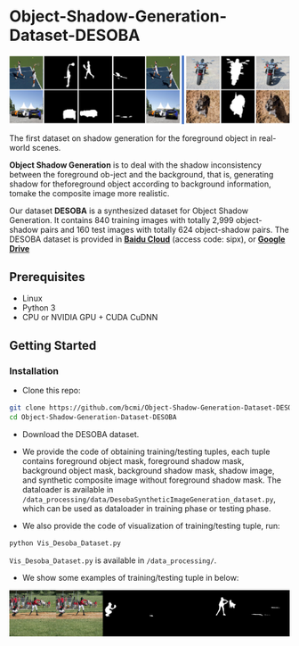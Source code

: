 # Object-Shadow-Generation-Dataset-DESOBA
<img src='Examples/dataset-samples.png' align="center" width=1024>

The first dataset on shadow generation for the foreground object in real-world scenes.


**Object Shadow Generation** is to deal with the shadow inconsistency between the foreground ob-ject and the background, that is, generating shadow for theforeground object according to background information, tomake the composite image more realistic.

Our dataset **DESOBA** is a synthesized dataset for Object Shadow Generation. It contains 840 training images with totally 2,999 object-shadow pairs and 160 test images with totally 624 object-shadow pairs. The DESOBA dataset is provided in [**Baidu Cloud**](https://pan.baidu.com/s/1fYqcSjGSr52jppg2LEA1qQ) (access code: sipx), or [**Google Drive**](https://drive.google.com/file/d/114BU47G0OJV3vmx5WKxGnWDSj2Bzh6qS/view?usp=sharing)


## Prerequisites

- Linux
- Python 3
- CPU or NVIDIA GPU + CUDA CuDNN

## Getting Started

### Installation

- Clone this repo:

```bash
git clone https://github.com/bcmi/Object-Shadow-Generation-Dataset-DESOBA.git
cd Object-Shadow-Generation-Dataset-DESOBA
```

- Download the DESOBA dataset.

- We provide the code of obtaining training/testing tuples, each tuple contains foreground object mask, foreground shadow mask, background object mask, background shadow mask, shadow image, and synthetic composite image without foreground shadow mask. The dataloader is available in `/data_processing/data/DesobaSyntheticImageGeneration_dataset.py`, which can be used as dataloader in training phase or testing phase.

- We also provide the code of visualization of training/testing tuple, run:
```bash
python Vis_Desoba_Dataset.py
```
`Vis_Desoba_Dataset.py` is available in `/data_processing/`.
- We show some examples of training/testing tuple in below:
<img src='/data_processing/Visualization_Examples/8.png' align="center" width=900>

 
